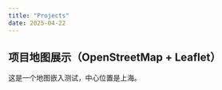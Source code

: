 ```yaml
---
title: "Projects"
date: 2025-04-22
---
```


## 项目地图展示（OpenStreetMap + Leaflet）

这是一个地图嵌入测试，中心位置是上海。

<div id="map" style="height: 400px; margin-top: 20px;"></div>

<!-- Leaflet 样式和脚本（使用 jsDelivr 国内可访问） -->
<link
  rel="stylesheet"
  href="https://cdn.jsdelivr.net/npm/leaflet@1.9.3/dist/leaflet.css"
/>
<script src="https://cdn.jsdelivr.net/npm/leaflet@1.9.3/dist/leaflet.js"></script>

<script>
  document.addEventListener("DOMContentLoaded", function () {
    var map = L.map("map").setView([31.2304, 121.4737], 12); // 上海位置

    L.tileLayer("https://{s}.tile.openstreetmap.org/{z}/{x}/{y}.png", {
      maxZoom: 19,
      attribution: '&copy; OpenStreetMap 贡献者',
    }).addTo(map);

    L.marker([31.2304, 121.4737])
      .addTo(map)
      .bindPopup("你好，这里是上海的一个项目点")
      .openPopup();
  });
</script>
